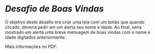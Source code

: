 # *Desafio de Boas Vindas*

O objetivo deste desafio era criar uma tela com um botão que quando clicado, deveria pedir em um alerta seu nome e idade. Ao final, seria mostrado em alerta uma breve mensagem de boas vindas com o nome e idade digitados anteriormente.

Mais informações no PDF.